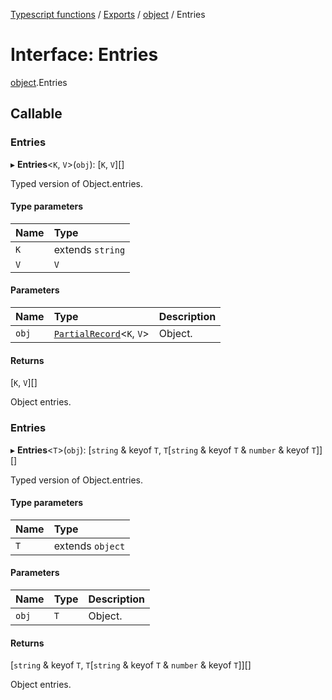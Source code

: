 [Typescript functions](../index.md) / [Exports](../modules.md) / [object](../modules/object.md) / Entries

# Interface: Entries

[object](../modules/object.md).Entries

## Callable

### Entries

▸ **Entries**<`K`, `V`\>(`obj`): [`K`, `V`][]

Typed version of Object.entries.

#### Type parameters

| Name | Type |
| :------ | :------ |
| `K` | extends `string` |
| `V` | `V` |

#### Parameters

| Name | Type | Description |
| :------ | :------ | :------ |
| `obj` | [`PartialRecord`](../modules/types_core.md#partialrecord)<`K`, `V`\> | Object. |

#### Returns

[`K`, `V`][]

Object entries.

### Entries

▸ **Entries**<`T`\>(`obj`): [`string` & keyof `T`, `T`[`string` & keyof `T` & `number` & keyof `T`]][]

Typed version of Object.entries.

#### Type parameters

| Name | Type |
| :------ | :------ |
| `T` | extends `object` |

#### Parameters

| Name | Type | Description |
| :------ | :------ | :------ |
| `obj` | `T` | Object. |

#### Returns

[`string` & keyof `T`, `T`[`string` & keyof `T` & `number` & keyof `T`]][]

Object entries.
